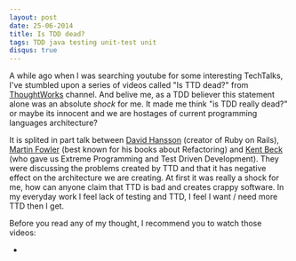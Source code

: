 ```yaml
---
layout: post
date: 25-06-2014
title: Is TDD dead?
tags: TDD java testing unit-test unit
disqus: true
---
```


A while ago when I was searching youtube for some interesting TechTalks, I've stumbled upon a series of videos called "Is TTD dead?" from [ThoughtWorks](https://www.youtube.com/channel/UCQvdU25Eqk3YS9-QnILhKKQ) channel. And belive me, as a TDD believer this statement alone was an absolute *shock* for me. It made me think "is TDD really dead?" or maybe its innocent and we are hostages of current programming languages architecture?

It is splited in part talk between [David Hansson](http://pl.wikipedia.org/wiki/David_Heinemeier_Hansson) (creator of Ruby on Rails), [Martin Fowler](http://pl.wikipedia.org/wiki/Martin_Fowler) (best known for his books about Refactoring) and [Kent Beck](http://pl.wikipedia.org/wiki/Kent_Beck) (who gave us Extreme Programming and Test Driven Development). They were discussing the problems created by TTD and that it has negative effect on the architecture we are creating. At first it was really a shock for me, how can anyone claim that TTD is bad and creates crappy software. In my everyday work I feel lack of testing and TTD, I feel I want / need more TTD then I get.

Before you read any of my thought, I recommend you to watch those videos:

- 
